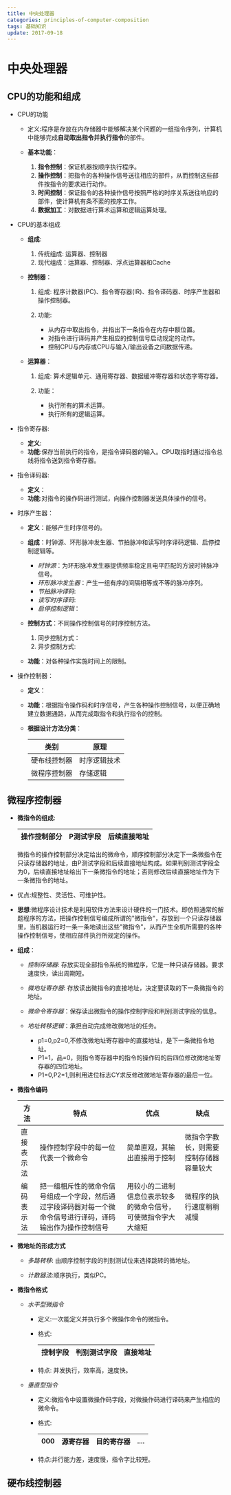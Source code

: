 ```yaml
---
title: 中央处理器
categories: principles-of-computer-composition
tags: 基础知识
update: 2017-09-18
---
```


# 中央处理器 #

## CPU的功能和组成 ##

+ CPU的功能
	+ 定义:程序是存放在内存储器中能够解决某个问题的一组指令序列，计算机中能够完成**自动取出指令并执行指令**的部件。

	+ **基本功能**：
	
		1. **指令控制**：保证机器按顺序执行程序。
		2. **操作控制**：把指令的各种操作信号送往相应的部件，从而控制这些部件按指令的要求进行动作。
		3. **时间控制**：保证指令的各种操作信号按照严格的时序关系送往响应的部件，使计算机有条不紊的按序工作。
		4. **数据加工**：对数据进行算术运算和逻辑运算处理。

+ CPU的基本组成
	+ **组成**:
		
		1. 传统组成: 运算器、控制器
		2. 现代组成：运算器、控制器、浮点运算器和Cache
	+ **控制器**：
		1. 组成: 程序计数器(PC)、指令寄存器(IR)、指令译码器、时序产生器和操作控制器。
		2. 功能:
			
			+ 从内存中取出指令，并指出下一条指令在内存中额位置。
			+ 对指令进行译码并产生相应的控制信号启动规定的动作。
			+ 控制CPU与内存或CPU与输入/输出设备之间数据传递。
	+ **运算器**：
		
		1. 组成: 算术逻辑单元、通用寄存器、数据缓冲寄存器和状态字寄存器。
		2. 功能：
		
			+ 执行所有的算术运算。
			+ 执行所有的逻辑运算。

+ 指令寄存器:
	+ **定义**:
	+ **功能**:保存当前执行的指令，是指令译码器的输入。CPU取指时通过指令总线将指令送到指令寄存器。

+ 指令译码器:
	+ **定义**：
	+ **功能**:对指令的操作码进行测试，向操作控制器发送具体操作的信号。

+ 时序产生器：
	+ **定义**：能够产生时序信号的。

	+ **组成**：时钟源、环形脉冲发生器、节拍脉冲和读写时序译码逻辑、启停控制逻辑等。
		
		+ *时钟源*：为环形脉冲发生器提供频率稳定且电平匹配的方波时钟脉冲信号。
		+ *环形脉冲发生器*：产生一组有序的间隔相等或不等的脉冲序列。
		+ *节拍脉冲译码*:
		+ *读写时序译码*:
		+ *启停控制逻辑*：
	
	+ **控制方式**：不同操作控制信号的时序控制方法。
		
		1. 同步控制方式：
		2. 异步控制方式:

	+ **功能**：对各种操作实施时间上的限制。

+ 操作控制器：
	+ **定义**：

	+ **功能**：根据指令操作码和时序信号，产生各种操作控制信号，以便正确地建立数据通路，从而完成取指令和执行指令的控制。


	+ **根据设计方法分类**：

		|类别|原理|
		|---|----|
		|硬布线控制器|时序逻辑技术|
		|微程序控制器|存储逻辑|

## 微程序控制器 ##

+ **微指令的组成**:
	
	|操作控制部分|P测试字段|后续直接地址|
	|-----------|---|----|

	微指令的操作控制部分决定给出的微命令，顺序控制部分决定下一条微指令在只读存储器的地址，由P测试字段和后续直接地址构成。如果判别测试字段全为0，后续直接地址给出下一条微指令的地址；否则修改后续直接地址作为下一条微指令的地址。

+ 优点:规整性、灵活性、可维护性。

+ **思想**:微程序设计技术是利用软件方法来设计硬件的一门技术。即仿照通常的解题程序的方法，把操作控制信号编成所谓的"微指令"，存放到一个只读存储器里，当机器运行时一条一条地读出这些"微指令"，从而产生全机所需要的各种操作控制信号，使相应部件执行所规定的操作。

+ **组成**：
	
	+ *控制存储器*: 存放实现全部指令系统的微程序，它是一种只读存储器。要求速度快，读出周期短。
	
	+ *微地址寄存器*: 存放读出微指令的直接地址，决定要读取的下一条微指令的地址。
	
	+ *微命令寄存器*：保存读出微指令的操作控制字段和判别测试字段的信息。
	
	+ *地址转移逻辑*：承担自动完成修改微地址的任务。
		+ p1=0,p2=0,不修改微地址寄存器中的直接地址，是下一条微指令地址。
		+ P1=1，品=0，则指令寄存器中的指令的操作码的后四位修改微地址寄存器的四位地址。
		+ P1=0,P2=1,则利用进位标志CY求反修改微地址寄存器的最后一位。


+ **微指令编码**
	
	|方法|特点|优点|缺点|
	|---|----|---|----|
	|直接表示法|操作控制字段中的每一位代表一个微命令|简单直观，其输出直接用于控制|微指令字教长，则需要控制存储器容量较大|
	|编码表示法|把一组相斥性的微命令信号组成一个字段，然后通过字段译码器对每一个微命令信号进行译码，译码输出作为操作控制信号|用较小的二进制信息位表示较多的微命令信号，可使微指令字大大缩短|微程序的执行速度稍稍减慢|

+ **微地址的形成方式**
	
	+ *多路转移*: 由顺序控制字段的判别测试位来选择跳转的微地址。

	+ *计数器法*:顺序执行，类似PC。

+ **微指令格式**

	+ *水平型微指令*
		+ 定义:一次能定义并执行多个微操作命令的微指令。
		
		+ 格式:
		
			|控制字段|判别测试字段|直接地址|
			|--|---|----|
			
		+ 特点: 并发执行，效率高，速度快。
	
	+ *垂直型指令*
		
		+ 定义:微指令中设置微操作码字段，对微操作码进行译码来产生相应的微命令。

		+ 格式:
		
			|000|源寄存器|目的寄存器|....|
			|----|----|---|-----|
		
		+ 特点:并行能力差，速度慢，指令字比较短。

## 硬布线控制器 ##